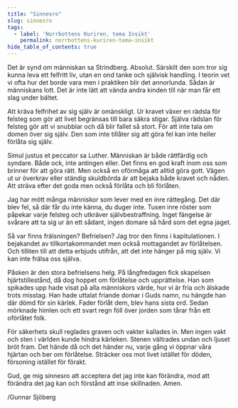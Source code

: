 ```yaml
---
title: "Sinnesro"
slug: sinnesro
tags:
  - label: 'Norrbottens Kuriren, tema Insikt'
    permalink: norrbottens-kuriren-tema-insikt
hide_table_of_contents: true
---
```

Det är synd om människan sa Strindberg. Absolut. Särskilt den som tror sig kunna leva ett felfritt liv, utan en ond tanke och självisk handling. I teorin vet vi ofta hur det borde vara men i praktiken blir det annorlunda. Sådan är människans lott. Det är inte lätt att vända andra kinden till när man får ett slag under bältet.

<!--truncate-->

Att kräva felfrihet av sig själv är omänskligt. Ur kravet växer en rädsla för felsteg som gör att livet begränsas till bara säkra stigar. Själva rädslan för felsteg gör att vi snubblar och då blir fallet så stort. För att inte tala om domen över sig själv. Den som inte tillåter sig att göra fel kan inte heller förlåta sig själv. 

Simul justus et peccator sa Luther. Människan är både rättfärdig och syndare. Både ock, inte antingen eller. Det finns en god kraft inom oss som brinner för att göra rätt. Men också en oförmåga att alltid göra gott. Vägen ut ur överkrav eller ständig skuldbörda är att bejaka både kravet och nåden. Att sträva efter det goda men också förlåta och bli förlåten.

Jag har mött många människor som lever med en inre rättegång. Det där blev fel, så där får du inte känna, du duger inte. Tusen inre röster som påpekar varje felsteg och utkräver självbestraffning. Inget fängelse är svårare att ta sig ur än ett sådant, ingen domare så hård som det egna jaget.

Så var finns frälsningen? Befrielsen? Jag tror den finns i kapitulationen. I bejakandet av tillkortakommandet men också mottagandet av förlåtelsen. Och tilliten till att detta erbjuds utifrån, att det inte hänger på mig själv. Vi kan inte frälsa oss själva.

Påsken är den stora befrielsens helg. På långfredagen fick skapelsen hjärtstillestånd, då dog hoppet om förlåtelse och upprättelse. Han som spikades upp hade visat på alla människors värde, hur vi är fria och älskade trots misstag. Han hade uttalat friande domar i Guds namn, nu hängde han där dömd för sin kärlek. Fader förlåt dem, blev hans sista ord. Sedan mörknade himlen och ett svart regn föll över jorden som tårar från ett oförlåtet folk.

För säkerhets skull reglades graven och vakter kallades in. Men ingen vakt och sten i världen kunde hindra kärleken. Stenen vältrades undan och ljuset bröt fram. Det hände då och det händer nu, varje gång vi öppnar våra hjärtan och ber om förlåtelse. Sträcker oss mot livet istället för döden, försoning istället för förakt.

Gud, ge mig sinnesro att acceptera det jag inte kan förändra, mod att förändra det jag kan och förstånd att inse skillnaden. Amen.

/Gunnar Sjöberg
